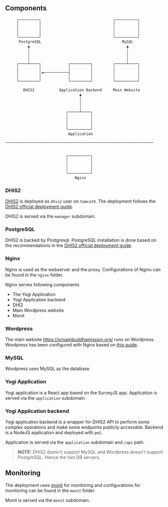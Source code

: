 ## Components

```
     ┌─────────┐                                ┌──────────┐
     │         │                                │          │
     │         │                                │          │
     │         │                                │          │
     └─────────┘                                └──────────┘
      PostgreSQL                                    MySQL
          ▲                                           ▲
          │                                           │
          │                                           │
          │                                           │
     ┌────┴────┐            ┌─────────┐         ┌─────┴────┐
     │         │            │         │         │          │
     │         │◄───────────┤         │         │          │
     │         │            │         │         │          │
     └─────────┘            └─────────┘         └──────────┘

        DHIS2           Application Backend     Main Website
                                 ▲
                                 │
                                 │
                                 │
                           ┌─────┴────┐
                           │          │
                           │          │
                           │          │
                           └──────────┘
                            Application

──────────────────────────────────────────────────────────────────


                           ┌──────────┐
                           │          │
                           │          │
                           │          │
                           └──────────┘
                               Nginx
```

### DHIS2

[DHIS2](https://dhis2.org/) is deployed as `dhis2` user on `tomcat9`. The deployment follows the [DHIS2 official deployment guide](https://docs.dhis2.org/en/manage/performing-system-administration/dhis-core-version-master/installation.html).

DHIS2 is served via the `manager` subdomain.

### PostgreSQL

DHIS2 is backed by Postgresql. PostgreSQL installation is done based on the recommendations in the [DHIS2 official deployment guide](https://docs.dhis2.org/en/manage/performing-system-administration/dhis-core-version-master/installation.html).

### Nginx

Nginx is used as the webserver and the proxy. Configurations of Nginx can be found in the `nginx` folder.

Nginx serves following components

- The Yogi Application
- Yogi Application backend
- DHI2
- Main Wordpress website
- Monit

### Wordpress

The main website https://srisambuddhamission.org/ runs on Wordpress. Wordpress has been configured with Nginx based on [this guide](https://www.ionos.com/digitalguide/hosting/blogs/wordpress-nginx/).

### MySQL

Wordpress uses MySQL as the database.

### Yogi Application

Yogi application is a React app based on the SurveyJS app. Application is served via the `application` subdomain.

### Yogi Application backend

Yogi application backend is a wrapper for DHIS2 API to perform some complex operations and make some endpoints publicly accessible. Backend is a NodeJS application and deployed with `pm2`.

Application is served via the `application` subdomain and `/api` path.

> **_NOTE:_** DHIS2 doesn't support MySQL and Wordpress doesn't support PostgreSQL. Hence the two DB servers.

## Monitoring

The deployment uses [monit](https://mmonit.com/monit/) for monitoring and configurations for monitoring can be found in the `monit` folder.

Monit is served via the `monit` subdomain.
